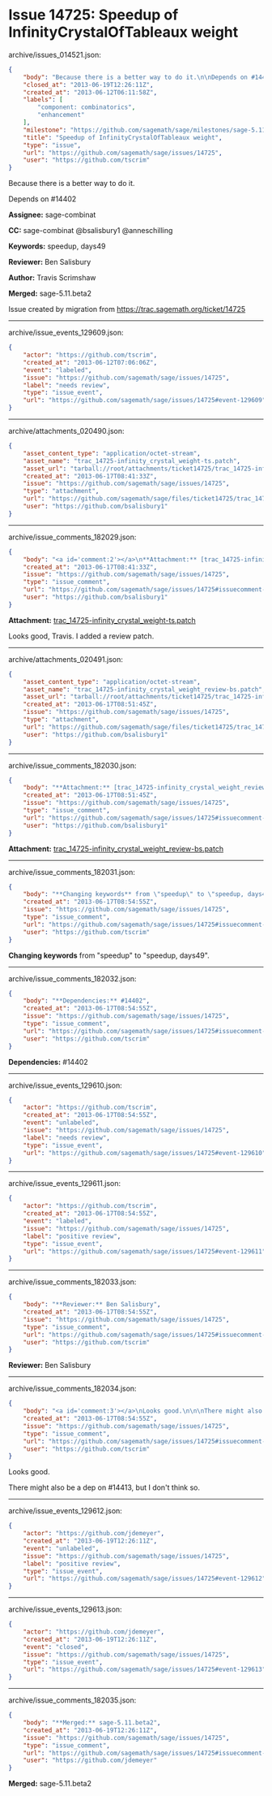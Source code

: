 # Issue 14725: Speedup of InfinityCrystalOfTableaux weight

archive/issues_014521.json:
```json
{
    "body": "Because there is a better way to do it.\n\nDepends on #14402\n\n**Assignee:** sage-combinat\n\n**CC:**  sage-combinat @bsalisbury1 @anneschilling\n\n**Keywords:** speedup, days49\n\n**Reviewer:** Ben Salisbury\n\n**Author:** Travis Scrimshaw\n\n**Merged:** sage-5.11.beta2\n\nIssue created by migration from https://trac.sagemath.org/ticket/14725\n\n",
    "closed_at": "2013-06-19T12:26:11Z",
    "created_at": "2013-06-12T06:11:58Z",
    "labels": [
        "component: combinatorics",
        "enhancement"
    ],
    "milestone": "https://github.com/sagemath/sage/milestones/sage-5.11",
    "title": "Speedup of InfinityCrystalOfTableaux weight",
    "type": "issue",
    "url": "https://github.com/sagemath/sage/issues/14725",
    "user": "https://github.com/tscrim"
}
```
Because there is a better way to do it.

Depends on #14402

**Assignee:** sage-combinat

**CC:**  sage-combinat @bsalisbury1 @anneschilling

**Keywords:** speedup, days49

**Reviewer:** Ben Salisbury

**Author:** Travis Scrimshaw

**Merged:** sage-5.11.beta2

Issue created by migration from https://trac.sagemath.org/ticket/14725





---

archive/issue_events_129609.json:
```json
{
    "actor": "https://github.com/tscrim",
    "created_at": "2013-06-12T07:06:06Z",
    "event": "labeled",
    "issue": "https://github.com/sagemath/sage/issues/14725",
    "label": "needs review",
    "type": "issue_event",
    "url": "https://github.com/sagemath/sage/issues/14725#event-129609"
}
```



---

archive/attachments_020490.json:
```json
{
    "asset_content_type": "application/octet-stream",
    "asset_name": "trac_14725-infinity_crystal_weight-ts.patch",
    "asset_url": "tarball://root/attachments/ticket14725/trac_14725-infinity_crystal_weight-ts.patch",
    "created_at": "2013-06-17T08:41:33Z",
    "issue": "https://github.com/sagemath/sage/issues/14725",
    "type": "attachment",
    "url": "https://github.com/sagemath/sage/files/ticket14725/trac_14725-infinity_crystal_weight-ts.patch",
    "user": "https://github.com/bsalisbury1"
}
```



---

archive/issue_comments_182029.json:
```json
{
    "body": "<a id='comment:2'></a>\n**Attachment:** [trac_14725-infinity_crystal_weight-ts.patch](https://github.com/sagemath/sage/files/ticket14725/trac_14725-infinity_crystal_weight-ts.patch)\n\nLooks good, Travis.  I added a review patch.",
    "created_at": "2013-06-17T08:41:33Z",
    "issue": "https://github.com/sagemath/sage/issues/14725",
    "type": "issue_comment",
    "url": "https://github.com/sagemath/sage/issues/14725#issuecomment-182029",
    "user": "https://github.com/bsalisbury1"
}
```

<a id='comment:2'></a>
**Attachment:** [trac_14725-infinity_crystal_weight-ts.patch](https://github.com/sagemath/sage/files/ticket14725/trac_14725-infinity_crystal_weight-ts.patch)

Looks good, Travis.  I added a review patch.



---

archive/attachments_020491.json:
```json
{
    "asset_content_type": "application/octet-stream",
    "asset_name": "trac_14725-infinity_crystal_weight_review-bs.patch",
    "asset_url": "tarball://root/attachments/ticket14725/trac_14725-infinity_crystal_weight_review-bs.patch",
    "created_at": "2013-06-17T08:51:45Z",
    "issue": "https://github.com/sagemath/sage/issues/14725",
    "type": "attachment",
    "url": "https://github.com/sagemath/sage/files/ticket14725/trac_14725-infinity_crystal_weight_review-bs.patch",
    "user": "https://github.com/bsalisbury1"
}
```



---

archive/issue_comments_182030.json:
```json
{
    "body": "**Attachment:** [trac_14725-infinity_crystal_weight_review-bs.patch](https://github.com/sagemath/sage/files/ticket14725/trac_14725-infinity_crystal_weight_review-bs.patch)",
    "created_at": "2013-06-17T08:51:45Z",
    "issue": "https://github.com/sagemath/sage/issues/14725",
    "type": "issue_comment",
    "url": "https://github.com/sagemath/sage/issues/14725#issuecomment-182030",
    "user": "https://github.com/bsalisbury1"
}
```

**Attachment:** [trac_14725-infinity_crystal_weight_review-bs.patch](https://github.com/sagemath/sage/files/ticket14725/trac_14725-infinity_crystal_weight_review-bs.patch)



---

archive/issue_comments_182031.json:
```json
{
    "body": "**Changing keywords** from \"speedup\" to \"speedup, days49\".",
    "created_at": "2013-06-17T08:54:55Z",
    "issue": "https://github.com/sagemath/sage/issues/14725",
    "type": "issue_comment",
    "url": "https://github.com/sagemath/sage/issues/14725#issuecomment-182031",
    "user": "https://github.com/tscrim"
}
```

**Changing keywords** from "speedup" to "speedup, days49".



---

archive/issue_comments_182032.json:
```json
{
    "body": "**Dependencies:** #14402",
    "created_at": "2013-06-17T08:54:55Z",
    "issue": "https://github.com/sagemath/sage/issues/14725",
    "type": "issue_comment",
    "url": "https://github.com/sagemath/sage/issues/14725#issuecomment-182032",
    "user": "https://github.com/tscrim"
}
```

**Dependencies:** #14402



---

archive/issue_events_129610.json:
```json
{
    "actor": "https://github.com/tscrim",
    "created_at": "2013-06-17T08:54:55Z",
    "event": "unlabeled",
    "issue": "https://github.com/sagemath/sage/issues/14725",
    "label": "needs review",
    "type": "issue_event",
    "url": "https://github.com/sagemath/sage/issues/14725#event-129610"
}
```



---

archive/issue_events_129611.json:
```json
{
    "actor": "https://github.com/tscrim",
    "created_at": "2013-06-17T08:54:55Z",
    "event": "labeled",
    "issue": "https://github.com/sagemath/sage/issues/14725",
    "label": "positive review",
    "type": "issue_event",
    "url": "https://github.com/sagemath/sage/issues/14725#event-129611"
}
```



---

archive/issue_comments_182033.json:
```json
{
    "body": "**Reviewer:** Ben Salisbury",
    "created_at": "2013-06-17T08:54:55Z",
    "issue": "https://github.com/sagemath/sage/issues/14725",
    "type": "issue_comment",
    "url": "https://github.com/sagemath/sage/issues/14725#issuecomment-182033",
    "user": "https://github.com/tscrim"
}
```

**Reviewer:** Ben Salisbury



---

archive/issue_comments_182034.json:
```json
{
    "body": "<a id='comment:3'></a>\nLooks good.\n\n\nThere might also be a dep on #14413, but I don't think so.",
    "created_at": "2013-06-17T08:54:55Z",
    "issue": "https://github.com/sagemath/sage/issues/14725",
    "type": "issue_comment",
    "url": "https://github.com/sagemath/sage/issues/14725#issuecomment-182034",
    "user": "https://github.com/tscrim"
}
```

<a id='comment:3'></a>
Looks good.


There might also be a dep on #14413, but I don't think so.



---

archive/issue_events_129612.json:
```json
{
    "actor": "https://github.com/jdemeyer",
    "created_at": "2013-06-19T12:26:11Z",
    "event": "unlabeled",
    "issue": "https://github.com/sagemath/sage/issues/14725",
    "label": "positive review",
    "type": "issue_event",
    "url": "https://github.com/sagemath/sage/issues/14725#event-129612"
}
```



---

archive/issue_events_129613.json:
```json
{
    "actor": "https://github.com/jdemeyer",
    "created_at": "2013-06-19T12:26:11Z",
    "event": "closed",
    "issue": "https://github.com/sagemath/sage/issues/14725",
    "type": "issue_event",
    "url": "https://github.com/sagemath/sage/issues/14725#event-129613"
}
```



---

archive/issue_comments_182035.json:
```json
{
    "body": "**Merged:** sage-5.11.beta2",
    "created_at": "2013-06-19T12:26:11Z",
    "issue": "https://github.com/sagemath/sage/issues/14725",
    "type": "issue_comment",
    "url": "https://github.com/sagemath/sage/issues/14725#issuecomment-182035",
    "user": "https://github.com/jdemeyer"
}
```

**Merged:** sage-5.11.beta2
